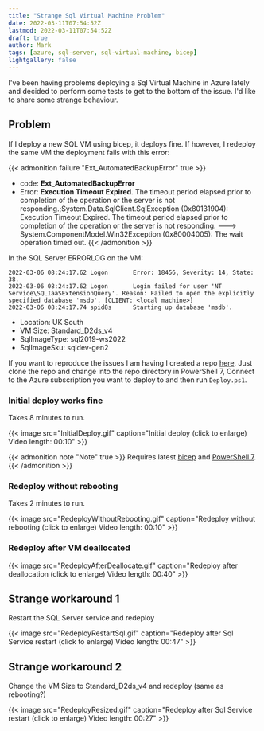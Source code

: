 ```yaml
---
title: "Strange Sql Virtual Machine Problem"
date: 2022-03-11T07:54:52Z
lastmod: 2022-03-11T07:54:52Z
draft: true
author: Mark
tags: [azure, sql-server, sql-virtual-machine, bicep]
lightgallery: false
---
```

I've been having problems deploying a Sql Virtual Machine in Azure lately and decided to perform some tests to get to the bottom of the issue. I'd like to share some strange behaviour.

## Problem

If I deploy a new SQL VM using bicep, it deploys fine. If however, I redeploy the same VM the deployment fails with this error:

{{< admonition failure "Ext_AutomatedBackupError" true >}}
* code: **Ext_AutomatedBackupError**
* Error: **Execution Timeout Expired**.  The timeout period elapsed prior to completion of the operation or the server is not responding.;System.Data.SqlClient.SqlException (0x80131904): Execution Timeout Expired.  The timeout period elapsed prior to completion of the operation or the server is not responding. ---> System.ComponentModel.Win32Exception (0x80004005): The wait operation timed out.
{{< /admonition >}}

In the SQL Server ERRORLOG on the VM:

```
2022-03-06 08:24:17.62 Logon       Error: 18456, Severity: 14, State: 38.
2022-03-06 08:24:17.62 Logon       Login failed for user 'NT Service\SQLIaaSExtensionQuery'. Reason: Failed to open the explicitly specified database 'msdb'. [CLIENT: <local machine>]
2022-03-06 08:24:17.74 spid8s      Starting up database 'msdb'.
```

* Location: UK South
* VM Size: Standard_D2ds_v4
* SqlImageType: sql2019-ws2022
* SqlImageSku: sqldev-gen2

If you want to reproduce the issues I am having I created a repo [here](https://github.com/markallisongit/sqliaas-demo). Just clone the repo and change into the repo directory in PowerShell 7, Connect to the Azure subscription you want to deploy to and then run `Deploy.ps1`.

### Initial deploy works fine

Takes 8 minutes to run.

{{< image src="InitialDeploy.gif" caption="Initial deploy (click to enlarge) Video length: 00:10" >}}

{{< admonition note "Note" true >}}
Requires latest [bicep](https://docs.microsoft.com/en-us/azure/azure-resource-manager/bicep/install) and [PowerShell 7](https://docs.microsoft.com/en-us/powershell/scripting/install/installing-powershell-on-windows?view=powershell-7.2).
{{< /admonition >}}

### Redeploy without rebooting

Takes 2 minutes to run.

{{< image src="RedeployWithoutRebooting.gif" caption="Redeploy without rebooting (click to enlarge) Video length: 00:10" >}}
### Redeploy after VM deallocated

{{< image src="RedeployAfterDeallocate.gif" caption="Redeploy after deallocation (click to enlarge) Video length: 00:40" >}}

## Strange workaround 1

Restart the SQL Server service and redeploy

{{< image src="RedeployRestartSql.gif" caption="Redeploy after Sql Service restart (click to enlarge) Video length: 00:47" >}}

## Strange workaround 2

Change the VM Size to Standard_D2ds_v4 and redeploy (same as rebooting?)

{{< image src="RedeployResized.gif" caption="Redeploy after Sql Service restart (click to enlarge) Video length: 00:27" >}}